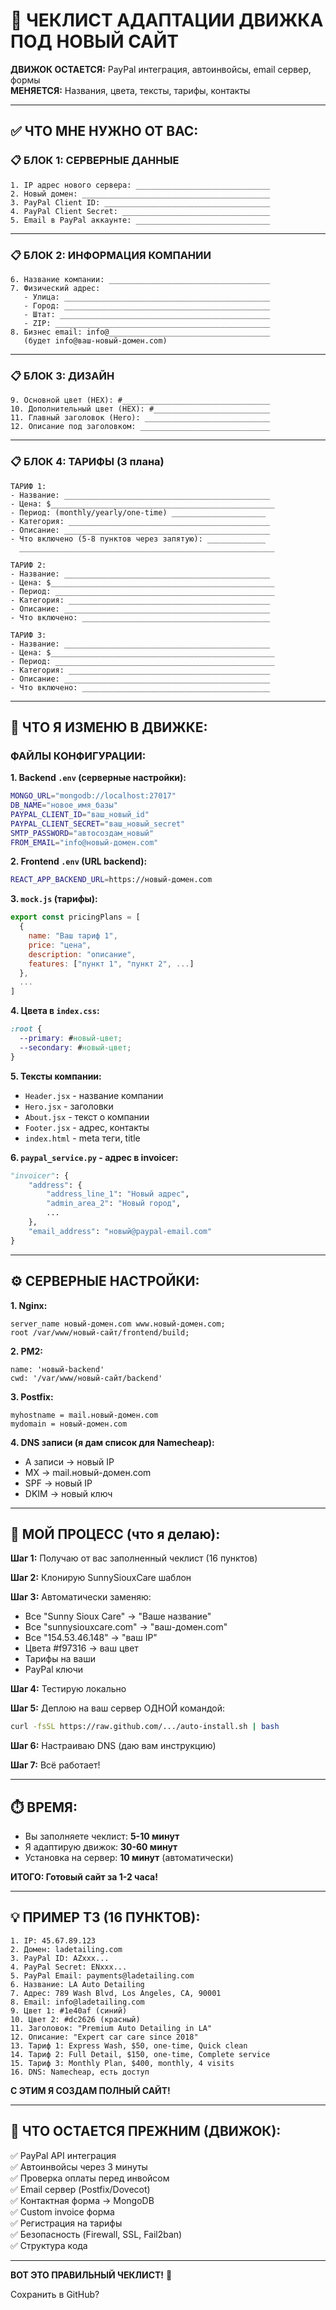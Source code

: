 # 🔧 ЧЕКЛИСТ АДАПТАЦИИ ДВИЖКА ПОД НОВЫЙ САЙТ

**ДВИЖОК ОСТАЕТСЯ:** PayPal интеграция, автоинвойсы, email сервер, формы  
**МЕНЯЕТСЯ:** Названия, цвета, тексты, тарифы, контакты

---

## ✅ ЧТО МНЕ НУЖНО ОТ ВАС:

### 📋 БЛОК 1: СЕРВЕРНЫЕ ДАННЫЕ

```
1. IP адрес нового сервера: ______________________________
2. Новый домен: __________________________________________
3. PayPal Client ID: _____________________________________
4. PayPal Client Secret: _________________________________
5. Email в PayPal аккаунте: ______________________________
```

---

### 📋 БЛОК 2: ИНФОРМАЦИЯ КОМПАНИИ

```
6. Название компании: ____________________________________
7. Физический адрес:
   - Улица: ______________________________________________
   - Город: ______________________________________________
   - Штат: _______________________________________________
   - ZIP: ________________________________________________
8. Бизнес email: info@____________________________________
   (будет info@ваш-новый-домен.com)
```

---

### 📋 БЛОК 3: ДИЗАЙН

```
9. Основной цвет (HEX): #_________________________________
10. Дополнительный цвет (HEX): #__________________________
11. Главный заголовок (Hero): ____________________________
12. Описание под заголовком: _____________________________
```

---

### 📋 БЛОК 4: ТАРИФЫ (3 плана)

```
ТАРИФ 1:
- Название: ______________________________________________
- Цена: $__________________________________________________
- Период: (monthly/yearly/one-time) _____________________
- Категория: _____________________________________________
- Описание: ______________________________________________
- Что включено (5-8 пунктов через запятую): _____________
  _________________________________________________________

ТАРИФ 2:
- Название: ______________________________________________
- Цена: $__________________________________________________
- Период: _________________________________________________
- Категория: _____________________________________________
- Описание: ______________________________________________
- Что включено: __________________________________________

ТАРИФ 3:
- Название: ______________________________________________
- Цена: $__________________________________________________
- Период: _________________________________________________
- Категория: _____________________________________________
- Описание: ______________________________________________
- Что включено: __________________________________________
```

---

## 🔧 ЧТО Я ИЗМЕНЮ В ДВИЖКЕ:

### ФАЙЛЫ КОНФИГУРАЦИИ:

**1. Backend `.env` (серверные настройки):**
```bash
MONGO_URL="mongodb://localhost:27017"
DB_NAME="новое_имя_базы"
PAYPAL_CLIENT_ID="ваш_новый_id"
PAYPAL_CLIENT_SECRET="ваш_новый_secret"
SMTP_PASSWORD="автосоздам_новый"
FROM_EMAIL="info@новый-домен.com"
```

**2. Frontend `.env` (URL backend):**
```bash
REACT_APP_BACKEND_URL=https://новый-домен.com
```

**3. `mock.js` (тарифы):**
```javascript
export const pricingPlans = [
  {
    name: "Ваш тариф 1",
    price: "цена",
    description: "описание",
    features: ["пункт 1", "пункт 2", ...]
  },
  ...
]
```

**4. Цвета в `index.css`:**
```css
:root {
  --primary: #новый-цвет;
  --secondary: #новый-цвет;
}
```

**5. Тексты компании:**
- `Header.jsx` - название компании
- `Hero.jsx` - заголовки
- `About.jsx` - текст о компании
- `Footer.jsx` - адрес, контакты
- `index.html` - meta теги, title

**6. `paypal_service.py` - адрес в invoicer:**
```python
"invoicer": {
    "address": {
        "address_line_1": "Новый адрес",
        "admin_area_2": "Новый город",
        ...
    },
    "email_address": "новый@paypal-email.com"
}
```

---

## ⚙️ СЕРВЕРНЫЕ НАСТРОЙКИ:

**1. Nginx:**
```
server_name новый-домен.com www.новый-домен.com;
root /var/www/новый-сайт/frontend/build;
```

**2. PM2:**
```
name: 'новый-backend'
cwd: '/var/www/новый-сайт/backend'
```

**3. Postfix:**
```
myhostname = mail.новый-домен.com
mydomain = новый-домен.com
```

**4. DNS записи (я дам список для Namecheap):**
- A записи → новый IP
- MX → mail.новый-домен.com
- SPF → новый IP
- DKIM → новый ключ

---

## 🚀 МОЙ ПРОЦЕСС (что я делаю):

**Шаг 1:** Получаю от вас заполненный чеклист (16 пунктов)

**Шаг 2:** Клонирую SunnySiouxCare шаблон

**Шаг 3:** Автоматически заменяю:
- Все "Sunny Sioux Care" → "Ваше название"
- Все "sunnysiouxcare.com" → "ваш-домен.com"
- Все "154.53.46.148" → "ваш IP"
- Цвета #f97316 → ваш цвет
- Тарифы на ваши
- PayPal ключи

**Шаг 4:** Тестирую локально

**Шаг 5:** Деплою на ваш сервер ОДНОЙ командой:
```bash
curl -fsSL https://raw.github.com/.../auto-install.sh | bash
```

**Шаг 6:** Настраиваю DNS (даю вам инструкцию)

**Шаг 7:** Всё работает!

---

## ⏱️ ВРЕМЯ:

- Вы заполняете чеклист: **5-10 минут**
- Я адаптирую движок: **30-60 минут**
- Установка на сервер: **10 минут** (автоматически)

**ИТОГО: Готовый сайт за 1-2 часа!**

---

## 💡 ПРИМЕР ТЗ (16 ПУНКТОВ):

```
1. IP: 45.67.89.123
2. Домен: ladetailing.com
3. PayPal ID: AZxxx...
4. PayPal Secret: ENxxx...
5. PayPal Email: payments@ladetailing.com
6. Название: LA Auto Detailing
7. Адрес: 789 Wash Blvd, Los Angeles, CA, 90001
8. Email: info@ladetailing.com
9. Цвет 1: #1e40af (синий)
10. Цвет 2: #dc2626 (красный)
11. Заголовок: "Premium Auto Detailing in LA"
12. Описание: "Expert car care since 2018"
13. Тариф 1: Express Wash, $50, one-time, Quick clean
14. Тариф 2: Full Detail, $150, one-time, Complete service
15. Тариф 3: Monthly Plan, $400, monthly, 4 visits
16. DNS: Namecheap, есть доступ
```

**С ЭТИМ Я СОЗДАМ ПОЛНЫЙ САЙТ!**

---

## 🎯 ЧТО ОСТАЕТСЯ ПРЕЖНИМ (ДВИЖОК):

✅ PayPal API интеграция  
✅ Автоинвойсы через 3 минуты  
✅ Проверка оплаты перед инвойсом  
✅ Email сервер (Postfix/Dovecot)  
✅ Контактная форма → MongoDB  
✅ Custom invoice форма  
✅ Регистрация на тарифы  
✅ Безопасность (Firewall, SSL, Fail2ban)  
✅ Структура кода  

---

**ВОТ ЭТО ПРАВИЛЬНЫЙ ЧЕКЛИСТ!** 🎯

Сохранить в GitHub?
